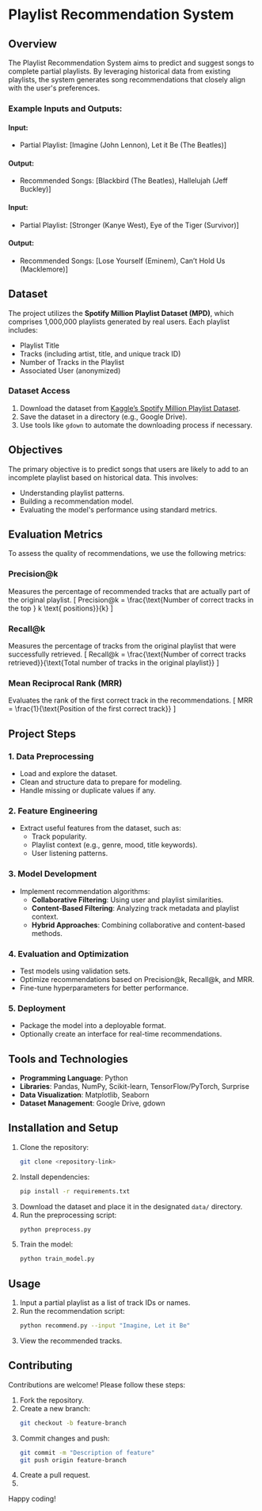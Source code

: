 # Playlist Recommendation System

## Overview
The Playlist Recommendation System aims to predict and suggest songs to complete partial playlists. By leveraging historical data from existing playlists, the system generates song recommendations that closely align with the user's preferences.

### Example Inputs and Outputs:
#### Input:
- Partial Playlist: [Imagine (John Lennon), Let it Be (The Beatles)]
#### Output:
- Recommended Songs: [Blackbird (The Beatles), Hallelujah (Jeff Buckley)]

#### Input:
- Partial Playlist: [Stronger (Kanye West), Eye of the Tiger (Survivor)]
#### Output:
- Recommended Songs: [Lose Yourself (Eminem), Can’t Hold Us (Macklemore)]

## Dataset
The project utilizes the **Spotify Million Playlist Dataset (MPD)**, which comprises 1,000,000 playlists generated by real users. Each playlist includes:
- Playlist Title
- Tracks (including artist, title, and unique track ID)
- Number of Tracks in the Playlist
- Associated User (anonymized)

### Dataset Access
1. Download the dataset from [Kaggle’s Spotify Million Playlist Dataset](https://www.kaggle.com).
2. Save the dataset in a directory (e.g., Google Drive).
3. Use tools like `gdown` to automate the downloading process if necessary.

## Objectives
The primary objective is to predict songs that users are likely to add to an incomplete playlist based on historical data. This involves:
- Understanding playlist patterns.
- Building a recommendation model.
- Evaluating the model's performance using standard metrics.

## Evaluation Metrics
To assess the quality of recommendations, we use the following metrics:

### Precision@k
Measures the percentage of recommended tracks that are actually part of the original playlist.
\[
Precision@k = \frac{\text{Number of correct tracks in the top } k \text{ positions}}{k}
\]

### Recall@k
Measures the percentage of tracks from the original playlist that were successfully retrieved.
\[
Recall@k = \frac{\text{Number of correct tracks retrieved}}{\text{Total number of tracks in the original playlist}}
\]

### Mean Reciprocal Rank (MRR)
Evaluates the rank of the first correct track in the recommendations.
\[
MRR = \frac{1}{\text{Position of the first correct track}}
\]

## Project Steps
### 1. Data Preprocessing
- Load and explore the dataset.
- Clean and structure data to prepare for modeling.
- Handle missing or duplicate values if any.

### 2. Feature Engineering
- Extract useful features from the dataset, such as:
  - Track popularity.
  - Playlist context (e.g., genre, mood, title keywords).
  - User listening patterns.

### 3. Model Development
- Implement recommendation algorithms:
  - **Collaborative Filtering**: Using user and playlist similarities.
  - **Content-Based Filtering**: Analyzing track metadata and playlist context.
  - **Hybrid Approaches**: Combining collaborative and content-based methods.

### 4. Evaluation and Optimization
- Test models using validation sets.
- Optimize recommendations based on Precision@k, Recall@k, and MRR.
- Fine-tune hyperparameters for better performance.

### 5. Deployment
- Package the model into a deployable format.
- Optionally create an interface for real-time recommendations.

## Tools and Technologies
- **Programming Language**: Python
- **Libraries**: Pandas, NumPy, Scikit-learn, TensorFlow/PyTorch, Surprise
- **Data Visualization**: Matplotlib, Seaborn
- **Dataset Management**: Google Drive, gdown

## Installation and Setup
1. Clone the repository:
   ```bash
   git clone <repository-link>
   ```
2. Install dependencies:
   ```bash
   pip install -r requirements.txt
   ```
3. Download the dataset and place it in the designated `data/` directory.
4. Run the preprocessing script:
   ```bash
   python preprocess.py
   ```
5. Train the model:
   ```bash
   python train_model.py
   ```

## Usage
1. Input a partial playlist as a list of track IDs or names.
2. Run the recommendation script:
   ```bash
   python recommend.py --input "Imagine, Let it Be"
   ```
3. View the recommended tracks.

## Contributing
Contributions are welcome! Please follow these steps:
1. Fork the repository.
2. Create a new branch:
   ```bash
   git checkout -b feature-branch
   ```
3. Commit changes and push:
   ```bash
   git commit -m "Description of feature"
   git push origin feature-branch
   ```
4. Create a pull request.
5. 
Happy coding!

